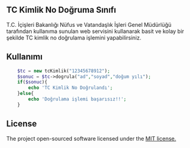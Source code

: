 ## TC Kimlik No Doğruma Sınıfı
T.C. İçişleri Bakanlığı Nüfus ve Vatandaşlık İşleri Genel Müdürlüğü tarafından kullanıma sunulan web servisini kullanarak basit ve kolay bir şekilde TC kimlik no doğrulama işlemini yapabilirsiniz.

## Kullanımı 
```php
    $tc = new tcKimlik("12345678912");  
    $sonuc = $tc->dogrula("ad","soyad","doğum yılı");  
    if($sonuc){  
        echo 'TC Kimlik No Doğrulandı';  
    }else{  
        echo 'Doğrulama işlemi başarısız!!';  
    }
```


## License
The project open-sourced software licensed under the [MIT license.](https://opensource.org/licenses/MIT)
